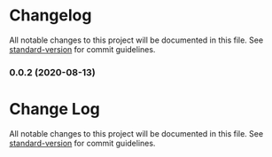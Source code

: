 # Changelog

All notable changes to this project will be documented in this file. See [standard-version](https://github.com/conventional-changelog/standard-version) for commit guidelines.

### 0.0.2 (2020-08-13)

# Change Log

All notable changes to this project will be documented in this file. See [standard-version](https://github.com/conventional-changelog/standard-version) for commit guidelines.
